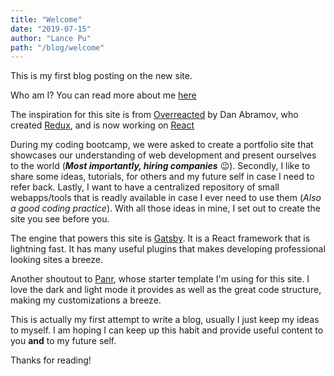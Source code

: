 ```yaml
---
title: "Welcome"
date: "2019-07-15"
author: "Lance Pu"
path: "/blog/welcome"
---
```


This is my first blog posting on the new site.

Who am I? You can read more about me [here](/about)

The inspiration for this site is from [Overreacted](https://overreacted.io/) by Dan Abramov, who created [Redux](https://redux.js.org/), and is now working on [React](https://reactjs.org/)

During my coding bootcamp, we were asked to create a portfolio site that showcases our understanding of web development and present ourselves to the world (***Most importantly, hiring companies*** :wink:). Secondly, I like to share some ideas, tutorials, for others and my future self in case I need to refer back. Lastly, I want to have a centralized repository of small webapps/tools that is readly available in case I ever need to use them (*Also a good coding practice*). With all those ideas in mine, I set out to create the site you see before you.

The engine that powers this site is [Gatsby](https://www.gatsbyjs.org/). It is a React framework that is lightning fast. It has many useful plugins that makes developing professional looking sites a breeze.

Another shoutout to [Panr](https://github.com/panr/gatsby-starter-hello-friend), whose starter template I'm using for this site. I love the dark and light mode it provides as well as the great code structure, making my customizations a breeze.

This is actually my first attempt to write a blog, usually I just keep my ideas to myself. I am hoping I can keep up this habit and provide useful content to you **and** to my future self.

Thanks for reading!